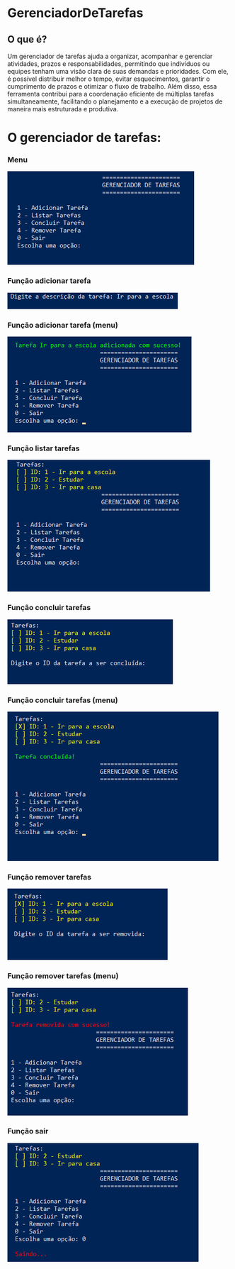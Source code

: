 # **GerenciadorDeTarefas**

## O que é?
Um gerenciador de tarefas ajuda a organizar, acompanhar e gerenciar atividades, prazos e responsabilidades, permitindo que indivíduos ou equipes tenham uma visão clara de suas demandas e prioridades. Com ele, é possível distribuir melhor o tempo, evitar esquecimentos, garantir o cumprimento de prazos e otimizar o fluxo de trabalho. Além disso, essa ferramenta contribui para a coordenação eficiente de múltiplas tarefas simultaneamente, facilitando o planejamento e a execução de projetos de maneira mais estruturada e produtiva.

# O gerenciador de tarefas:

### Menu
<img src="img/img1.png">

### Função adicionar tarefa
<img src="img/img2.png">

### Função adicionar tarefa (menu)
<img src="img/img3.png">

### Função listar tarefas
<img src="img/img4.png">

### Função concluir tarefas
<img src="img/img5.png">

### Função concluir tarefas (menu)
<img src="img/img6.png">

### Função remover tarefas
<img src="img/img7.png">

### Função remover tarefas (menu)
<img src="img/img8.png">

### Função sair
<img src="img/img9.png">